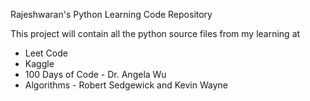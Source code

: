 Rajeshwaran's Python Learning Code Repository

This project will contain all the python source files from my learning at
 * Leet Code
 * Kaggle
 * 100 Days of Code - Dr. Angela Wu
 * Algorithms - Robert Sedgewick and Kevin Wayne